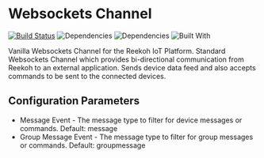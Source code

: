# Websockets Channel

[![Build Status](https://travis-ci.org/Reekoh/websockets-channel.svg)](https://travis-ci.org/Reekoh/websockets-channel)
![Dependencies](https://img.shields.io/david/Reekoh/websockets-channel.svg)
![Dependencies](https://img.shields.io/david/dev/Reekoh/websockets-channel.svg)
![Built With](https://img.shields.io/badge/built%20with-gulp-red.svg)

Vanilla Websockets Channel for the Reekoh IoT Platform. Standard Websockets Channel which provides bi-directional communication from Reekoh to an external application. Sends device data feed and also accepts commands to be sent to the connected devices.

## Configuration Parameters

* Message Event - The message type to filter for device messages or commands. Default: message
* Group Message Event - The message type to filter for group messages or commands. Default: groupmessage
